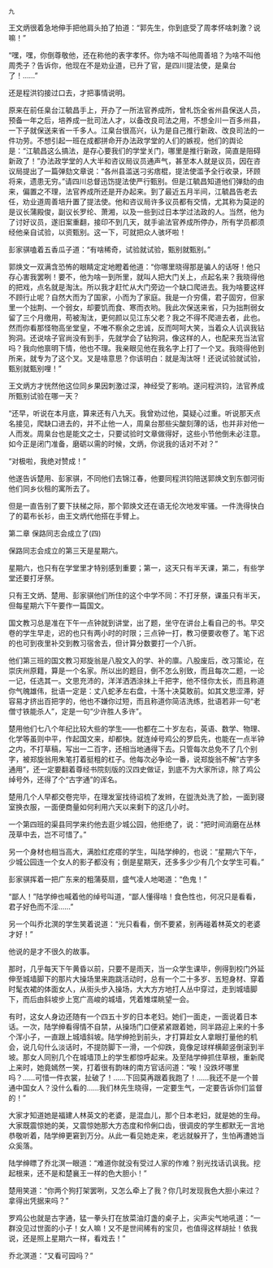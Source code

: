     九 

   王文炳很着急地伸手把他肩头拍了拍道：“郭先生，你到底受了周孝怀啥刺激？说嘛！”

   “嘿，嘿，你倒尊敬他，还在称他的表字孝怀。你为啥不叫他周善培？为啥不叫他周秃子？告诉你，他现在不是劝业道，已升了官，是四川提法使，是臬台了！……”

   还是程洪钧接过口去，才把事情说明。

   原来在前任臬台江毓昌手上，开办了一所法官养成所，曾札饬全省州县保送人员，预备一年之后，培养成一批司法人才，以备改良司法之用，不想全川一百多州县，一下子就保送来省一千多人。江臬台很高兴，认为是自己推行新政、改良司法的一件功劳。不想引起一班在成都拼命开办法政学堂的人们的嫉视，他们的舆论是：“江毓昌这么搞法，是存心要我们的学堂关门，哪里是推行新政，简直是阻碍新政了！”办法政学堂的人大半和咨议局议员通声气，甚至本人就是议员，因在咨议局提出了一篇弹劾文章说：“各州县滥送刁劣痞棍，提法使滥予全行收录，环顾将来，遗患无穷。”请四川总督迅饬提法使严行甄别。但是江毓昌知道他们弹劾的由来，偏置之不理，法官养成所还是开办起来。到了最近五月半间，江毓昌告老去任，劝业道周善培升置了提法使。他和咨议局许多议员都有交情，尤其称为莫逆的是议长蒲殿俊，副议长罗纶、萧湘，以及一些到过日本学过法政的人。当然，他为了讨好议员，遂旧案重翻，接印不到几天，就手谕法官养成所停办，所有学员都须经他亲自试验，以资甄别。这一下，可就把众人骇坏啦！

   彭家骐嗑着五香瓜子道：“有啥稀奇，试验就试验，甄别就甄别。”

   郭焕文一双满含恐怖的眼睛定定地瞪着他道：“你哪里晓得那是骗人的话呀！他只存心害我罢咧！要不，他为啥一到所里，就叫人把大门关上，点起名来？我晓得他的把戏，点名就是淘汰。所以我才赶忙从大门旁边一个缺口爬进去。我为啥要这样不顾行止呢？自然大而为了国家，小而为了家庭。我是一介穷儒，君子固穷，但家里一个拙荆、一个弱女，却要饥而食、寒而衣哟。我此次保送来省，只为拙荆弱女留了三个月缴用，苟被淘汰，更何颜以见江东父老？我之不得不爬进去者，此也。然而你看那怪物高坐堂皇，不唯不察余之忠诚，反而呵呵大笑，当着众人讥讽我钻狗洞。还说啥子官尚没有到手，先就学会了钻狗洞，像这样的人，也配来充当法官吗？我向他禀明下情，他也不理。我亲眼见他在我名字上打了一个叉。我晓得他到所来，就专为了这个叉。叉是啥意思？你该明白：就是淘汰呀！还说试验就试验，甄别就甄别哩！”

   王文炳方才恍然他这位同乡果因刺激过深，神经受了影响。遂问程洪钧，法官养成所甄别试验在哪一天？

   “还早，听说在本月底，算来还有八九天。我曾劝过他，莫疑心过重。听说那天点名接见，爬缺口进去的，并不止他一人，周臬台那些尖酸刻薄的话，也并非对他一人而发。周臬台也是能文之士，只要试验时文章做得好，这些小节他倒未必注意。如今正是闭门准备，磨砺以需的时候，文炳，你说我的话对不对？”

   “对极啦，我绝对赞成！”

   他遂告诉楚用、彭家骐，不同他们去锦江春，他要同程洪钧陪送郭焕文到东御河街他们同乡伙租的寓所去了。

   但是一直告别了要下扶梯之际，那个郭焕文还在语无伦次地发牢骚。一件洗得快白了的葛布长衫，由王文炳代他搭在手臂上。

   第二章 保路同志会成立了(四)

   保路同志会成立的第三天是星期六。

   星期六，也只有在学堂里才特别感到重要；第一，这天只有半天课，第二，有些学堂还要打牙祭。

   只有王文炳、楚用、彭家骐他们所住的这个中学不同：不打牙祭，课虽只有半天，但每星期六下午要作一篇国文。

   国文教习总是准在下午一点钟就到讲堂，出了题，坐守在讲台上看自己的书。早交卷的学生早走，迟的也只有两小时的时限；三点钟一打，教习便要收卷了。笔下迟的也可到夜里补交到教习宿舍去，但计算分数要打一个八折。

   他们第三班的国文教习郑旋翁是八股文入的学、补的廪。八股废后，改习策论，在崇庆州原籍，算是一个名家。所以出的题目，倒不怎么别致，而且每次二题，一论一记，任选其一。文思充沛的，洋洋洒洒涂抹上千把字，他不怪你太长，而且称道你气魄雄伟，批语一定是：丈八蛇矛左右盘，十荡十决莫敢前。如其文思涩滞，好容易才挤出百把字的，他也不嫌你过短，而且称道你简洁洗练，批语若非一句“老僧寸铁能杀人”，定是一句“少许胜人多许”。

   楚用他们七八个年纪比较大些的学生——也都在二十岁左右，英语、数学、物理、化学等虽则中平，作起国文来，却都快。就连绰号鸡公的罗启先，也能在一点半钟之内，不打草稿，写出一二百字，还相当地通得下去。只管每次总免不了几个别字，被郑旋翁用朱笔打着挺粗的杠子。他每次必争论一番，说郑旋翁不解“古字多通用”，还一定要翻着尊经书院刻版的汉四史做证，到底不为大家所谅，除了鸡公绰号外，还得了个“古字通”的诨名。

   楚用几个人早都交卷完毕，在理发室找待诏梳了发辫，在盥洗处洗了脸，一面到寝室换衣服，一面便商量如何利用六天以来剩下的这几小时。

   一个第四班的渠县同学来约他去逛少城公园，他拒绝了，说：“把时间消磨在丛林茂草中去，岂不可惜了。”

   另一个身材也相当高大，满脸红疙瘩的学生，叫陆学绅的，也说：“星期六下午，少城公园连一个女人的影子都没有；倒是星期天，还多多少少有几个女学生可看。”

   彭家骐挥着一把广东来的粗蒲葵扇，盛气凌人地喝道：“色鬼！”

   “鄙人！”陆学绅也喊着他的绰号叫道，“鄙人懂得啥！食色性也，何况只是看看，君子好色而不淫……”

   另一个叫乔北溟的学生笑着说道：“光只看看，倒不要紧，别再碰着林英文的老婆才好！”

   他说的是才不很久的故事。

   那时，几乎每天下午黄昏以前，只要不是雨天，当一众学生课毕，例得到校门外延伸至城墙脚下的那片大操场里来跑跳活动时，总有一个二十多岁、五短身材、穿着时髦衣裙的体面女人，从街头步入操场，大大方方地打人丛中穿过，走到城墙脚下，而后由斜坡步上宽广高峻的城墙，凭着雉堞眺望一会。

   有时，这女人身边还随有一个四五十岁的日本老妇。她们一面走，一面说着日本话。一次，陆学绅看得情不自禁，从操场门口便紧紧跟着她，同半路迎上来的十多个浑小子，一直跟上城墙斜坡。陆学绅抢到前头，才打算趁女人拿眼打量他的机会，说几句什么淡话时，不提防脚下一滑，一个仰跌，竟像足球样横颠竖倒滚到半坡。那女人同别几个在城墙顶上的学生都惊呼起来。及至陆学绅抓住草根，重新爬上来时，她竟嫣然一笑，打着很有韵味的南方官话问道：“唉！没跌坏哪里吗？……可惜一件衣裳，扯破了！……下回莫再跟着我跑了！……我还不是一个普通中国女人？没什么看的……我们林先生晓得，一定要生气，一定要告诉你们监督的！”

   大家才知道她是福建人林英文的老婆，是混血儿，那个日本老妇，就是她的生母。大家既震惊她的美，又震惊她那大方态度和伶俐口齿，很调皮的学生都默无一言地恭敬听着，陆学绅更窘到万分。从此一看见她走来，老远就躲开了，生怕再遭她当众奚落。

   陆学绅瞟了乔北溟一眼道：“难道你就没有受过人家的作难？别光找话讥讽我。挖起根来，还不是和楚襄王一样的色大胆小！”

   楚用笑道：“你两个狗打架罢咧，又怎么牵上了我？你几时发现我色大胆小来过？拿得出凭据来吗？”

   罗鸡公也就是古字通，猛一拳头打在放菜油灯盏的桌子上，尖声尖气地吼道：“一群没见过世面的小子！女人嘛！又不是世间稀有的宝贝，也值得这样胡扯！依我说，还是照上星期六一样，看戏去！”

   乔北溟道：“又看可园吗？”

